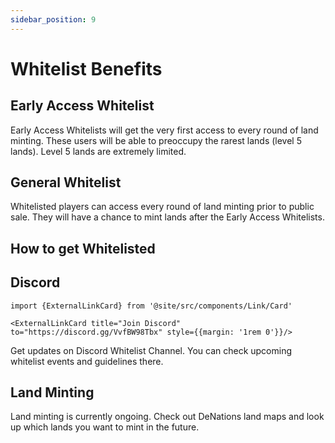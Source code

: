 ```yaml
---
sidebar_position: 9
---
```


# Whitelist Benefits

## Early Access Whitelist

Early Access Whitelists will get the very first access to every round of land minting. These users will be able to preoccupy the rarest lands (level 5 lands). Level 5 lands are extremely limited.

## General Whitelist

Whitelisted players can access every round of land minting prior to public sale. They will have a chance to mint lands after the Early Access Whitelists.

## How to get Whitelisted

## Discord

```mdx-code-block
import {ExternalLinkCard} from '@site/src/components/Link/Card'

<ExternalLinkCard title="Join Discord" to="https://discord.gg/VvfBW98Tbx" style={{margin: '1rem 0'}}/>
```

Get updates on Discord Whitelist Channel. You can check upcoming whitelist events and guidelines there.

## Land Minting

Land minting is currently ongoing. Check out DeNations land maps and look up which lands you want to mint in the future.